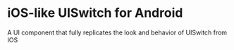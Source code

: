 # iOS-like UISwitch for Android 
A UI component that fully replicates the look and behavior of UISwitch from IOS